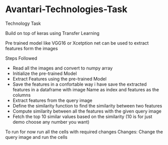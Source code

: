 # Avantari-Technologies-Task
Technology Task

Build on top of keras using Transfer Learning 

Pre trained model like VGG16 or Xcetption net can be used to extract features form the images

Steps Followed 

* Read all the images and convert to numpy array
* Initialize the pre-trained Model 
* Extract Features using the pre-trained Model
* Save the features in a confortable way i have save the extracted features in a dataframe with image Name as index and features as the columns
* Extract features from the query image
* Define the similarity function to find the similarity between two features 
* Compute similarity between all the features with the given query image
* Fetch the top 10 similar values based on the similarity (10 is for just demo choose any number you want)



To run for now run all the cells with required changes 
Changes: Change the query image and run the cells 
